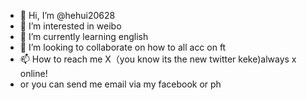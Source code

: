 - 👋 Hi, I’m @hehui20628
- 👀 I’m interested in weibo
- 🌱 I’m currently learning english
- 💞️ I’m looking to collaborate on how to all acc on ft
- 📫 How to reach me X（you know its the new twitter keke)always x online!
- or you can send me email via my facebook or ph

<!---
hehui20628/hehui20628 is a ✨ special ✨ repository because its `README.md` (this file) appears on your GitHub profile.
You can click the Preview link to take a look at your changes.
--->
